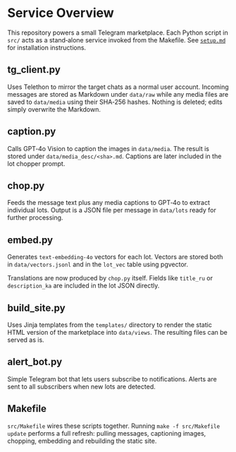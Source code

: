 # Service Overview

This repository powers a small Telegram marketplace.  Each Python script in
`src/` acts as a stand‑alone service invoked from the Makefile.  See
[`setup.md`](setup.md) for installation instructions.

## tg_client.py
Uses Telethon to mirror the target chats as a normal user account.  Incoming
messages are stored as Markdown under `data/raw` while any media files are saved
to `data/media` using their SHA‑256 hashes.  Nothing is deleted; edits simply
overwrite the Markdown.

## caption.py
Calls GPT‑4o Vision to caption the images in `data/media`.  The result is stored
under `data/media_desc/<sha>.md`.  Captions are later included in the lot
chopper prompt.

## chop.py
Feeds the message text plus any media captions to GPT‑4o to extract individual
lots.  Output is a JSON file per message in `data/lots` ready for further
processing.

## embed.py
Generates `text-embedding-4o` vectors for each lot.  Vectors are stored both in
`data/vectors.jsonl` and in the `lot_vec` table using pgvector.

Translations are now produced by `chop.py` itself.  Fields like
`title_ru` or `description_ka` are included in the lot JSON directly.

## build_site.py
Uses Jinja templates from the `templates/` directory to render the static HTML
version of the marketplace into `data/views`.  The resulting files can be served
as is.

## alert_bot.py
Simple Telegram bot that lets users subscribe to notifications.  Alerts are sent
to all subscribers when new lots are detected.

## Makefile
`src/Makefile` wires these scripts together.  Running `make -f src/Makefile
update` performs a full refresh: pulling messages, captioning images,
chopping, embedding and rebuilding the static site.
